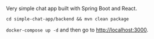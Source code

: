Very simple chat app built with Spring Boot and React.

`cd simple-chat-app/backend && mvn clean package`

`docker-compose up -d` and then go to [http://localhost:3000](http://localhost:3000).
